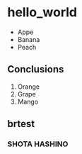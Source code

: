 # hello_world

- Appe
- Banana
- Peach

## Conclusions

1. Orange
1. Grape
1. Mango

## brtest

### SHOTA HASHINO
